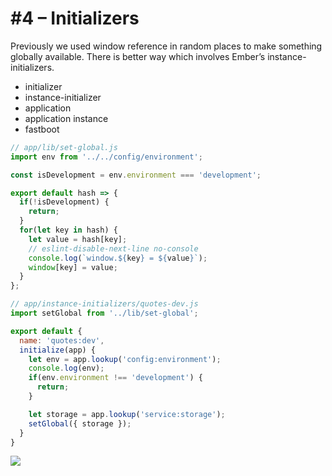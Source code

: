 # #4 – Initializers

Previously we used window reference in random places to make something globally available. There is better way which involves Ember’s instance-initializers.

* initializer
* instance-initializer
* application
* application instance
* fastboot

``` js
// app/lib/set-global.js
import env from '../../config/environment';

const isDevelopment = env.environment === 'development';

export default hash => {
  if(!isDevelopment) {
    return;
  }
  for(let key in hash) {
    let value = hash[key];
    // eslint-disable-next-line no-console
    console.log(`window.${key} = ${value}`);
    window[key] = value;
  }
};
```

``` js
// app/instance-initializers/quotes-dev.js
import setGlobal from '../lib/set-global';

export default {
  name: 'quotes:dev',
  initialize(app) {
    let env = app.lookup('config:environment');
    console.log(env);
    if(env.environment !== 'development') {
      return;
    }

    let storage = app.lookup('service:storage');
    setGlobal({ storage });
  }
}
```

![](https://d2mxuefqeaa7sj.cloudfront.net/s_EC486933B01607EF76E2004367E0E49393D44CD28BF420C7138345BC074E1915_1521031513278_Screen+Shot+2018-03-14+at+14.40.37.png)


